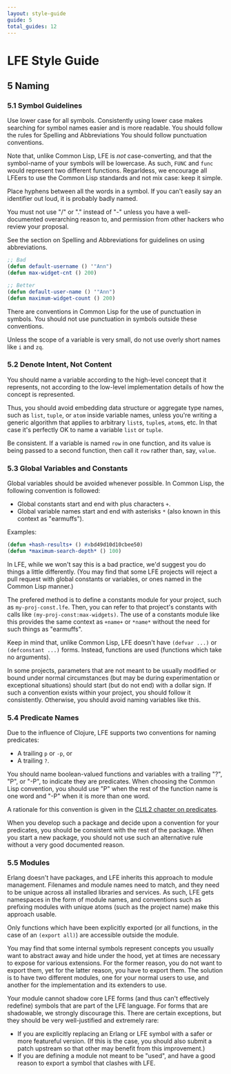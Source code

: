 ```yaml
---
layout: style-guide
guide: 5
total_guides: 12
---
```

# LFE Style Guide

## 5 Naming

### 5.1 Symbol Guidelines

Use lower case for all symbols. Consistently using lower case makes
searching for symbol names easier and is more readable. You should follow
the rules for Spelling and Abbreviations You should follow punctuation
conventions.

Note that, unlike Common Lisp, LFE is *not* case-converting, and that the
symbol-name of your symbols will be lowercase. As such, ``FUNC`` and ``func``
would represent two different functions. Regarldess, we encourage all LFEers
to use the Common Lisp standards and not mix case: keep it simple.

Place hyphens between all the words in a symbol. If you can't easily say an
identifier out loud, it is probably badly named.

You must not use "/" or "." instead of "-" unless you have a well-documented
overarching reason to, and permission from other hackers who review your
proposal.

See the section on Spelling and Abbreviations for guidelines on using
abbreviations.

```cl
;; Bad
(defun default-username () '"Ann")
(defun max-widget-cnt () 200)
```

```cl
;; Better
(defun default-user-name () '"Ann")
(defun maximum-widget-count () 200)
```

There are conventions in Common Lisp for the use of punctuation in symbols.
You should not use punctuation in symbols outside these conventions.

Unless the scope of a variable is very small, do not use overly short names
like ``i`` and ``zq``.

### 5.2 Denote Intent, Not Content

You should name a variable according to the high-level concept that it
represents, not according to the low-level implementation details of how the
concept is represented.

Thus, you should avoid embedding data structure or aggregate type names,
such as ``list``, ``tuple``, or ``atom`` inside variable names, unless you're
writing a generic algorithm that applies to arbitrary ``list``s, ``tuple``s,
``atom``s, etc. In that case it's perfectly OK to name a variable ``list``
or ``tuple``.

Be consistent. If a variable is named ``row`` in one function, and its value
is being passed to a second function, then call it ``row`` rather than, say,
``value``.

### 5.3 Global Variables and Constants

Global variables should be avoided whenever possible. In Common Lisp, the
following convention is followed:

* Global constants start and end with plus characters ``+``.
* Global variable names start and end with asterisks ``*`` (also known in
  this context as "earmuffs").

Examples:

```cl
(defun +hash-results+ () #xbd49d10d10cbee50)
(defun *maximum-search-depth* () 100)
```

In LFE, while we won't say this is a bad practice, we'd suggest you do things
a little differently. (You may find that some LFE projects will reject a
pull request with global constants or variables, or ones named in the Common
Lisp manner.)

The prefered method is to define a constants module for your project, such as
``my-proj-const.lfe``. Then, you can refer to that project's constants with
calls like ``(my-proj-const:max-widgets)``. The use of a constants module
like this provides the same context as ``+name+`` or ``*name*`` without the
need for such things as "earmuffs".

Keep in mind that, unlike Common Lisp, LFE doesn't have ``(defvar ...)`` or
``(defconstant ...)`` forms. Instead, functions are used (functions which
take no arguments).

In some projects, parameters that are not meant to be usually modified or
bound under normal circumstances (but may be during experimentation or
exceptional situations) should start (but do not end) with a dollar sign. If
such a convention exists within your project, you should follow it
consistently. Otherwise, you should avoid naming variables like this.

### 5.4 Predicate Names

Due to the influence of Clojure, LFE supports two conventions for naming
predicates:

* A trailing ``p`` or ``-p``, or
* A trailing ``?``.

You should name boolean-valued functions and variables with a trailing "?",
"P", or "-P", to indicate they are predicates. When choosing the Common Lisp
convention, you should use "P" when the rest of the function name is one
word and "-P" when it is more than one word.

A rationale for this convention is given in the
<a href="http://www.cs.cmu.edu/Groups/AI/html/cltl/clm/node69.html">CLtL2
chapter on predicates</a>.

When you develop such a package and decide upon a convention for your
predicates, you should be consistent with the rest of the package. When you
start a new package, you should not use such an alternative rule without a
very good documented reason.

### 5.5 Modules

Erlang doesn't have packages, and LFE inherits this approach to module
management. Filenames and module names need to match, and they need to be
unique across all installed libraries and services. As such, LFE gets
namespaces in the form of module names, and conventions such as prefixing
modules with unique atoms (such as the project name) make this approach
usable.

Only functions which have been explicitly exported (or all functions, in the
case of an ``(export all)``) are accessible outside the module.

You may find that some internal symbols represent concepts you usually want
to abstract away and hide under the hood, yet at times are necessary to
expose for various extensions. For the former reason, you do not want to
export them, yet for the latter reason, you have to export them. The
solution is to have two different modules, one for your normal users to
use, and another for the implementation and its extenders to use.

Your module cannot shadow core LFE forms (and thus can't effectively
redefine) symbols that are part of the LFE language. For forms that are
shadowable, we strongly discourage this. There are certain exceptions, but
they should be very well-justified and extremely rare:

* If you are explicitly replacing an Erlang or LFE symbol with a safer or
  more featureful version. (If this is the case, you should also submit a
  patch upstream so that other may benefit from this improvement.)
* If you are defining a module not meant to be "used", and have a good
  reason to export a symbol that clashes with LFE.
